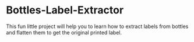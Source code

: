 # Bottles-Label-Extractor
This fun little project will help you to learn how to extract labels from bottles and flatten them to get the original printed label.

